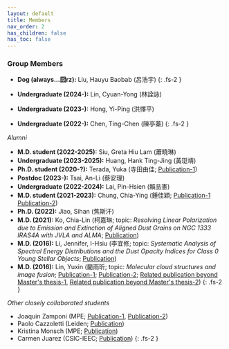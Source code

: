```yaml
---
layout: default
title: Members
nav_order: 2
has_children: false
has_toc: false
---
```


### Group Members

- **Dog (always...囧rz):** Liu, Hauyu Baobab (呂浩宇)
{: .fs-2 }

- **Undergraduate (2024-):** Lin, Cyuan-Yong (林詮詠)
- **Undergraduate (2023-):** Hong, Yi-Ping (洪懌平)
- **Undergraduate (2022-):** Chen, Ting-Chen (陳亭蓁)
{: .fs-2 }



*Alumni*
- **M.D. student (2022-2025):** Siu, Greta Hiu Lam (蕭曉琳)
- **Undergraduate (2023-2025):** Huang, Hank Ting-Jing (黃珽靖)
- **Ph.D. student (2020-?):** Terada, Yuka (寺田由佳; [Publication-1](https://ui.adsabs.harvard.edu/abs/2023arXiv230609013T/abstract))
- **Postdoc (2023-):** Tsai, An-Li (蔡安理)
- **Undergraduate (2022-2024):** Lai, Pin-Hsien (賴品憲)
- **M.D. student (2021-2023):** Chung, Chia-Ying (鍾佳穎; [Publication-1](https://ui.adsabs.harvard.edu/abs/2024arXiv240519867C/abstract) [Publication-2](https://ui.adsabs.harvard.edu/abs/2025arXiv250214342C/abstract))
- **Ph.D. (2022):** Jiao, Sihan (焦斯汗)
- **M.D. (2021):** Ko, Chia-Lin (柯嘉琳; topic: *Resolving Linear Polarization due to Emission and Extinction of Aligned Dust Grains on NGC 1333 IRAS4A with JVLA and ALMA*; [Publication](https://ui.adsabs.harvard.edu/abs/2020ApJ...889..172K/abstract))
- **M.D. (2016):** Li, Jennifer, I-Hsiu (李宜修; topic: *Systematic Analysis of Spectral Energy Distributions and the Dust Opacity Indices for Class 0 Young Stellar Objects*; [Publication](https://ui.adsabs.harvard.edu/abs/2017ApJ...840...72L/abstract))
- **M.D. (2016):** Lin, Yuxin (藺雨昕; topic: *Molecular cloud structures and image fusion*; [Publication-1](https://ui.adsabs.harvard.edu/abs/2016ApJ...828...32L/abstract); [Publication-2](https://ui.adsabs.harvard.edu/abs/2017ApJ...840...22L/abstract); [Related publication beyond Master's thesis-1](https://ui.adsabs.harvard.edu/abs/2022A%26A...658A.128L/abstract), [Related publication beyond Master's thesis-2](https://ui.adsabs.harvard.edu/abs/2024A%26A...685A.101L/abstract))
{: .fs-2 }

*Other closely collaborated students*
- Joaquin Zamponi (MPE; [Publication-1](https://ui.adsabs.harvard.edu/abs/2021MNRAS.508.2583Z/abstract), [Publication-2](https://ui.adsabs.harvard.edu/abs/2024A%26A...682A..56Z/abstract))
- Paolo Cazzoletti (Leiden; [Publication](https://ui.adsabs.harvard.edu/abs/2019A%26A...626A..11C/abstract))
- Kristina Monsch (MPE; [Publication](https://ui.adsabs.harvard.edu/abs/2018ApJ...861...77M/abstract))
- Carmen Juarez (CSIC-IEEC; [Publication](https://ui.adsabs.harvard.edu/abs/2019A%26A...621A.140J/abstract))
{: .fs-2 }
